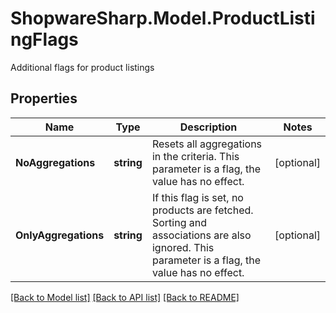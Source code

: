 # ShopwareSharp.Model.ProductListingFlags
Additional flags for product listings

## Properties

Name | Type | Description | Notes
------------ | ------------- | ------------- | -------------
**NoAggregations** | **string** | Resets all aggregations in the criteria. This parameter is a flag, the value has no effect. | [optional] 
**OnlyAggregations** | **string** | If this flag is set, no products are fetched. Sorting and associations are also ignored. This parameter is a flag, the value has no effect. | [optional] 

[[Back to Model list]](../README.md#documentation-for-models) [[Back to API list]](../README.md#documentation-for-api-endpoints) [[Back to README]](../README.md)

